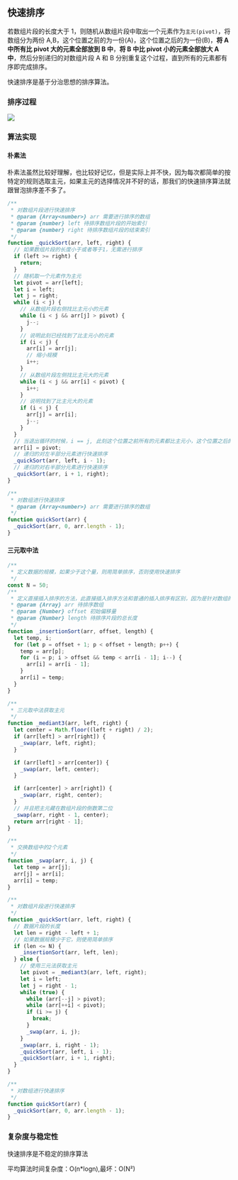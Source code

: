 ## 快速排序

若数组片段的长度大于 1，则随机从数组片段中取出一个元素作为`主元(pivot)`，将数组分为两份 A,B，这个位置之前的为一份(A)，这个位置之后的为一份(B)，**将 A 中所有比 pivot 大的元素全部放到 B 中**，**将 B 中比 pivot 小的元素全部放大 A 中**，然后分别递归的对数组片段 A 和 B 分别重复这个过程，直到所有的元素都有序即完成排序。

快速排序是基于分治思想的排序算法。

### 排序过程

<img src="https://p3-juejin.byteimg.com/tos-cn-i-k3u1fbpfcp/066bb790e83446819eb655c22105411c~tplv-k3u1fbpfcp-zoom-in-crop-mark:3024:0:0:0.awebp" />

### 算法实现

#### 朴素法

朴素法虽然比较好理解，也比较好记忆，但是实际上并不快，因为每次都简单的按特定的规则选取主元，如果主元的选择情况并不好的话，那我们的快速排序算法就跟冒泡排序差不多了。

```js
/**
 * 对数组片段进行快速排序
 * @param {Array<number>} arr 需要进行排序的数组
 * @param {number} left 待排序数组片段的开始索引
 * @param {number} right 待排序数组片段的结束索引
 */
function _quickSort(arr, left, right) {
  // 如果数组片段的长度小于或者等于1，无需进行排序
  if (left >= right) {
    return;
  }
  // 随机取一个元素作为主元
  let pivot = arr[left];
  let i = left;
  let j = right;
  while (i < j) {
    // 从数组片段右侧找比主元小的元素
    while (i < j && arr[j] > pivot) {
      j--;
    }
    // 说明此刻已经找到了比主元小的元素
    if (i < j) {
      arr[i] = arr[j];
      // 缩小规模
      i++;
    }
    // 从数组片段左侧找比主元大的元素
    while (i < j && arr[i] < pivot) {
      i++;
    }
    // 说明找到了比主元大的元素
    if (i < j) {
      arr[j] = arr[i];
      j--;
    }
  }
  // 当退出循环的时候，i == j, 此刻这个位置之前所有的元素都比主元小，这个位置之后的所有元素都比主元大，这个位置就是我们存放主元的位置
  arr[i] = pivot;
  // 递归的对左半部分元素进行快速排序
  _quickSort(arr, left, i - 1);
  // 递归的对右半部分元素进行快速排序
  _quickSort(arr, i + 1, right);
}

/**
 * 对数组进行快速排序
 * @param {Array<number>} arr 需要进行排序的数组
 */
function quickSort(arr) {
  _quickSort(arr, 0, arr.length - 1);
}
```

#### 三元取中法

```js
/**
 * 定义数据的规模，如果少于这个量，则用简单排序，否则使用快速排序
 */
const N = 50;
/**
 * 定义直接插入排序的方法，此直接插入排序方法和普通的插入排序有区别，因为是针对数组的某一个片段进行排序，因此需要引入一个offset偏移量参数
 * @param {Array} arr 待排序数组
 * @param {Number} offset 初始偏移量
 * @param {Number} length 待排序片段的总长度
 */
function _insertionSort(arr, offset, length) {
  let temp, i;
  for (let p = offset + 1; p < offset + length; p++) {
    temp = arr[p];
    for (i = p; i > offset && temp < arr[i - 1]; i--) {
      arr[i] = arr[i - 1];
    }
    arr[i] = temp;
  }
}

/**
 * 三元取中法获取主元
 */
function _mediant3(arr, left, right) {
  let center = Math.floor((left + right) / 2);
  if (arr[left] > arr[right]) {
    _swap(arr, left, right);
  }

  if (arr[left] > arr[center]) {
    _swap(arr, left, center);
  }

  if (arr[center] > arr[right]) {
    _swap(arr, right, center);
  }
  // 并且把主元藏在数组片段的倒数第二位
  _swap(arr, right - 1, center);
  return arr[right - 1];
}

/**
 * 交换数组中的2个元素
 */
function _swap(arr, i, j) {
  let temp = arr[j];
  arr[j] = arr[i];
  arr[i] = temp;
}

/**
 * 对数组片段进行快速排序
 */
function _quickSort(arr, left, right) {
  // 数据片段的长度
  let len = right - left + 1;
  // 如果数据规模少于它，则使用简单排序
  if (len <= N) {
    _insertionSort(arr, left, len);
  } else {
    // 使用三元法获取主元
    let pivot = _mediant3(arr, left, right);
    let i = left;
    let j = right - 1;
    while (true) {
      while (arr[--j] > pivot);
      while (arr[++i] < pivot);
      if (i >= j) {
        break;
      }
      _swap(arr, i, j);
    }
    _swap(arr, i, right - 1);
    _quickSort(arr, left, i - 1);
    _quickSort(arr, i + 1, right);
  }
}

/**
 * 对数组进行快速排序
 */
function quickSort(arr) {
  _quickSort(arr, 0, arr.length - 1);
}
```

### 复杂度与稳定性

快速排序是不稳定的排序算法

平均算法时间复杂度：O(n\*logn),最坏：O(N²)

